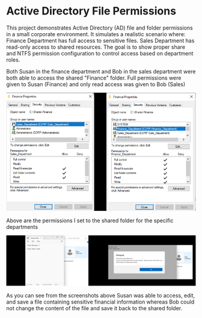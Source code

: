 # **Active Directory File Permissions**

This project demonstrates Active Directory (AD) file and folder permissions in a small corporate environment. It simulates a realistic scenario where:
Finance Department has full access to sensitive files.
Sales Department has read-only access to shared resources.
The goal is to show proper share and NTFS permission configuration to control access based on department roles.

Both Susan in the finance department and Bob in the sales department were both able to access the shared "Finance" folder. Full permissions were given to Susan (Finance) and only read access was given to Bob (Sales)


![](DepartmentAccess.png)

Above are the permissions I set to the shared folder for the specific departments

![](FileAccess.png)


As you can see from the screenshots above Susan was able to access, edit, and save a file containing sensitive financial information whereas Bob could not change the content of the file and save it back to the shared folder. 
